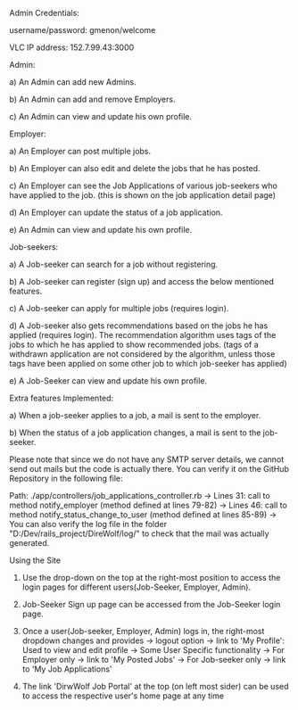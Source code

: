 Admin Credentials:

username/password: gmenon/welcome

VLC IP address: 152.7.99.43:3000 


Admin:

a) An Admin can add new Admins.

b) An Admin can add and remove Employers.

c) An Admin can view and update his own profile.

Employer:

a) An Employer can post multiple jobs.

b) An Employer can also edit and delete the jobs that he has posted.

c) An Employer can see the Job Applications of various job-seekers who have applied to the job. (this is shown on the job application detail page)

d) An Employer can update the status of a job application.

e) An Admin can view and update his own profile.

Job-seekers:

a) A Job-seeker can search for a job without registering.

b) A Job-seeker can register (sign up) and access the below mentioned features.

c) A Job-seeker can apply for multiple jobs (requires login).

d) A Job-seeker also gets recommendations based on the jobs he has applied (requires login). The recommendation algorithm uses tags of the jobs to which he has applied to show recommended jobs. (tags of a withdrawn application are not considered by the algorithm, unless those tags have been applied on some other job to which job-seeker has applied)

e) A Job-Seeker can view and update his own profile.

Extra features Implemented:

a) When a job-seeker applies to a job, a mail is sent to the employer.

b) When the status of a job application changes, a mail is sent to the job-seeker.

Please note that since we do not have any SMTP server details, we cannot send out mails but the code is actually there. You can verify it on the GitHub Repository in the following file:

Path: ./app/controllers/job_applications_controller.rb
  -> Lines 31: call to method notify_employer (method defined at lines 79-82) 
  -> Lines 46: call to method notify_status_change_to_user (method defined at lines 85-89)
  -> You can also verify the log file in the folder "D:/Dev/rails_project/DireWolf/log/" to check that the mail was actually generated.

Using the Site

1) Use the drop-down on the top at the right-most position to access the login pages for different users(Job-Seeker, Employer, Admin).

2) Job-Seeker Sign up page can be accessed from the Job-Seeker login page.

3) Once a user(Job-seeker, Employer, Admin) logs in, the right-most dropdown changes and provides
  -> logout option
  -> link to 'My Profile': Used to view and edit profile
  -> Some User Specific functionality
    -> For Employer only
        -> link to 'My Posted Jobs'
    -> For Job-seeker only
        -> link to 'My Job Applications'
        
4) The link 'DirwWolf Job Portal' at the top (on left most sider) can be used to access the respective user's home page at any time
